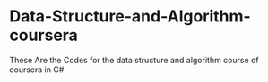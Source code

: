 # Data-Structure-and-Algorithm-coursera
These Are the Codes for the data structure and algorithm course of coursera in  C#
